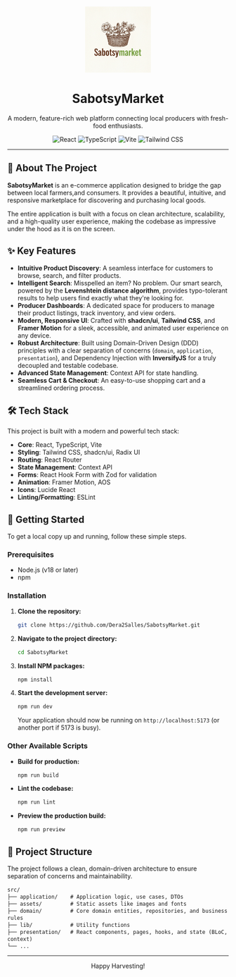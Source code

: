 <div align="center">
  <img src="src/assets/logo.png" alt="LocalHarvest Hub Logo" width="150">
  <h1>SabotsyMarket</h1>
  <p>
    A modern, feature-rich web platform connecting local producers with fresh-food enthusiasts.
  </p>
  <p>
    <img src="https://img.shields.io/badge/React-20232A?style=for-the-badge&logo=react&logoColor=61DAFB" alt="React">
    <img src="https://img.shields.io/badge/TypeScript-007ACC?style=for-the-badge&logo=typescript&logoColor=white" alt="TypeScript">
    <img src="https://img.shields.io/badge/Vite-646CFF?style=for-the-badge&logo=vite&logoColor=white" alt="Vite">
    <img src="https://img.shields.io/badge/Tailwind_CSS-38B2AC?style=for-the-badge&logo=tailwind-css&logoColor=white" alt="Tailwind CSS">
  </p>
</div>

---

## 🌟 About The Project

**SabotsyMarket** is an e-commerce application designed to bridge the gap between local farmers,and consumers. It provides a beautiful, intuitive, and responsive marketplace for discovering and purchasing local goods.

The entire application is built with a focus on clean architecture, scalability, and a high-quality user experience, making the codebase as impressive under the hood as it is on the screen.

## ✨ Key Features

- **Intuitive Product Discovery**: A seamless interface for customers to browse, search, and filter products.
- **Intelligent Search**: Misspelled an item? No problem. Our smart search, powered by the **Levenshtein distance algorithm**, provides typo-tolerant results to help users find exactly what they're looking for.
- **Producer Dashboards**: A dedicated space for producers to manage their product listings, track inventory, and view orders.
- **Modern, Responsive UI**: Crafted with **shadcn/ui**, **Tailwind CSS**, and **Framer Motion** for a sleek, accessible, and animated user experience on any device.
- **Robust Architecture**: Built using Domain-Driven Design (DDD) principles with a clear separation of concerns (`domain`, `application`, `presentation`), and Dependency Injection with **InversifyJS** for a truly decoupled and testable codebase.
- **Advanced State Management**: Context API for state handling.
- **Seamless Cart & Checkout**: An easy-to-use shopping cart and a streamlined ordering process.

## 🛠️ Tech Stack

This project is built with a modern and powerful tech stack:

- **Core**: React, TypeScript, Vite
- **Styling**: Tailwind CSS, shadcn/ui, Radix UI
- **Routing**: React Router
- **State Management**: Context API
- **Forms**: React Hook Form with Zod for validation
- **Animation**: Framer Motion, AOS
- **Icons**: Lucide React
- **Linting/Formatting**: ESLint

## 🚀 Getting Started

To get a local copy up and running, follow these simple steps.

### Prerequisites

- Node.js (v18 or later)
- npm

### Installation

1.  **Clone the repository:**
    ```sh
    git clone https://github.com/Dera2Salles/SabotsyMarket.git
    ```
2.  **Navigate to the project directory:**
    ```sh
    cd SabotsyMarket
    ```
3.  **Install NPM packages:**
    ```sh
    npm install
    ```
4.  **Start the development server:**
    ```sh
    npm run dev
    ```
    Your application should now be running on `http://localhost:5173` (or another port if 5173 is busy).

### Other Available Scripts

- **Build for production:**
  ```sh
  npm run build
  ```
- **Lint the codebase:**
  ```sh
  npm run lint
  ```
- **Preview the production build:**
  ```sh
  npm run preview
  ```

## 📂 Project Structure

The project follows a clean, domain-driven architecture to ensure separation of concerns and maintainability.

```
src/
├── application/    # Application logic, use cases, DTOs
├── assets/         # Static assets like images and fonts
├── domain/         # Core domain entities, repositories, and business rules
├── lib/            # Utility functions
├── presentation/   # React components, pages, hooks, and state (BLoC, context)
└── ...
```

---

<div align="center">
  Happy Harvesting!
</div>
